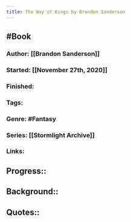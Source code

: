 ```yaml
---
title: The Way of Kings by Brandon Sanderson
---
```


## #Book
### Author: [[Brandon Sanderson]]

### Started: [[November 27th, 2020]]

### Finished:

### Tags:

### Genre: #Fantasy

### Series: [[Stormlight Archive]]

### Links:

## Progress::

## Background::

## Quotes::
